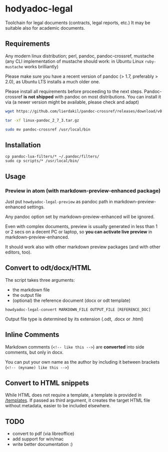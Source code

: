 # hodyadoc-legal

Toolchain for legal documents (contracts, legal reports, etc.)
It may be suitable also for academic documents.

## Requirements

Any modern linux distribution; perl, pandoc, pandoc-crossref, mustache (any CLI implementation of mustache should work: in Ubuntu Linux `ruby-mustache` works brilliantly)

Please make sure you have a recent version of pandoc (> 1.7, preferably > 2.0), as Ubuntu LTS installs a much older one.

Please install all requirements before proceeding to the next steps. Pandoc-crossref **is not shipped** with pandoc on most distributions.  You can install it via (a newer version might be available, please check and adapt)

```bash
wget https://github.com/lierdakil/pandoc-crossref/releases/download/v0.3.4.1a/linux-pandoc_2_7_3.tar.gz

tar -xf linux-pandoc_2_7_3.tar.gz

sudo mv pandoc-crossref /usr/local/bin

```

## Installation

```
cp pandoc-lua-filters/* ~/.pandoc/filters/
sudo cp scripts/* /usr/local/bin/
```

## Usage

### Preview in atom (with markdown-preview-enhanced package)

Just put `howdyadoc-legal-preview` as pandoc path in markdown-preview-enhanced settings.

Any pandoc option set by markdown-preview-enhanced will be ignored.

Even with complex documents, preview is usually generated in less than 1 or 2 secs on a decent PC or laptop, so **you can activate live preview** in markdown-preview-enhanced.

It should work also with other markdown preview packages (and with other editors, too).

## Convert to odt/docx/HTML

The script takes three arguments:

- the markdown file
- the output file
- (optional) the reference document (docx or odt template)

`howdyadoc-legal-convert MARKDOWN_FILE OUTPUT_FILE [REFERENCE_DOC]`

Output file type is determined by its extension (.odt, .docx or .html)

## Inline Comments

Markdown comments (`<!-- like this -->`) are **converted** into side comments, but only in docx.

You can put your own name as the author by including it between brackets (`<!-- (myname) like this -->`)


## Convert to HTML snippets

While HTML does not require a template, a template is provided in [/templates](templates/html-snippet-template.html). If passed as third argument, it creates the target HTML file without metadata, easier to be included elsewhere.

## TODO

- convert to pdf (via libreoffice)
- add support for win/mac
- write better documentation :)
